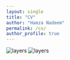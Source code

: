 ```yaml
---
layout: single
title: "CV"
author: "Hamza Nadeem"
permalink: /cv/
author_profile: true
---
```


![layers](https://i.imgur.com/bwvgxnv.png)
![layers](https://i.imgur.com/9ndrafG.png)
